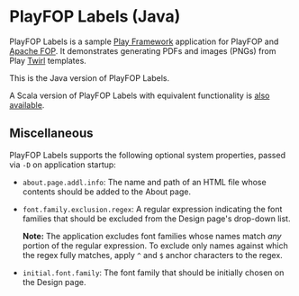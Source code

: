 PlayFOP Labels (Java)
=====================

PlayFOP Labels is a sample [Play Framework](https://www.playframework.com/) application for PlayFOP and [Apache FOP](https://xmlgraphics.apache.org/fop/).
It demonstrates generating PDFs and images (PNGs) from Play [Twirl](https://www.playframework.com/documentation/2.6.x/ScalaTemplates) templates.

This is the Java version of PlayFOP Labels.

A Scala version of PlayFOP Labels with equivalent functionality is [also available](../sample-scala).

Miscellaneous
-------------

PlayFOP Labels supports the following optional system properties, passed via `-D` on application startup:

* `about.page.addl.info`: The name and path of an HTML file whose contents should be added to the About page.
* `font.family.exclusion.regex`: A regular expression indicating the font families that should be excluded from the Design page's drop-down list.

  **Note:** The application excludes font families whose names match _any_ portion of the regular expression. To exclude only names against which the regex fully matches, apply `^` and `$` anchor characters to the regex.
* `initial.font.family`: The font family that should be initially chosen on the Design page.
